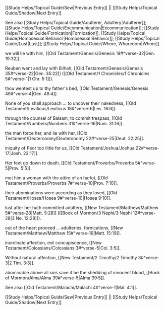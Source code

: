 [[Study Helps/Topical Guide/Sew|Previous Entry]]  ||  [[Study Helps/Topical Guide/Shadow|Next Entry]]

 See also [[Study Helps/Topical Guide/Adulterer, Adultery|Adulterer]]; [[Study Helps/Topical Guide/Excommunication|Excommunication]]; [[Study Helps/Topical Guide/Fornication|Fornication]]; [[Study Helps/Topical Guide/Homosexual Behavior|Homosexual Behavior]]; [[Study Helps/Topical Guide/Lust|Lust]]; [[Study Helps/Topical Guide/Whore, Whoredom|Whore]]

 we will lie with him, [[Old Testament/Genesis/Genesis 19#^verse-32|Gen. 19:32]].

 Reuben went and lay with Bilhah, [[Old Testament/Genesis/Genesis 35#^verse-22|Gen. 35:22]] ([[Old Testament/1 Chronicles/1 Chronicles 5#^verse-1|1 Chr. 5:1]]).

 thou wentest up to thy father's bed, [[Old Testament/Genesis/Genesis 49#^verse-4|Gen. 49:4]].

 None of you shall approach ... to uncover their nakedness, [[Old Testament/Leviticus/Leviticus 18#^verse-6|Lev. 18:6]].

 through the counsel of Balaam, to commit trespass, [[Old Testament/Numbers/Numbers 31#^verse-16|Num. 31:16]].

 the man force her, and lie with her, [[Old Testament/Deuteronomy/Deuteronomy 22#^verse-25|Deut. 22:25]].

 iniquity of Peor too little for us, [[Old Testament/Joshua/Joshua 22#^verse-17|Josh. 22:17]].

 Her feet go down to death, [[Old Testament/Proverbs/Proverbs 5#^verse-5|Prov. 5:5]].

 met him a woman with the attire of an harlot, [[Old Testament/Proverbs/Proverbs 7#^verse-10|Prov. 7:10]].

 their abominations were according as they loved, [[Old Testament/Hosea/Hosea 9#^verse-10|Hosea 9:10]].

 lust after her hath committed adultery, [[New Testament/Matthew/Matthew 5#^verse-28|Matt. 5:28]] ([[Book of Mormon/3 Nephi/3 Nephi 12#^verse-28|3 Ne. 12:28]]).

 out of the heart proceed ... adulteries, fornications, [[New Testament/Matthew/Matthew 15#^verse-19|Matt. 15:19]].

 inordinate affection, evil concupiscence, [[New Testament/Colossians/Colossians 3#^verse-5|Col. 3:5]].

 Without natural affection, [[New Testament/2 Timothy/2 Timothy 3#^verse-3|2 Tim. 3:3]].

 abominable above all sins save it be the shedding of innocent blood, [[Book of Mormon/Alma/Alma 39#^verse-5|Alma 39:5]].

 See also [[Old Testament/Malachi/Malachi 4#^verse-1|Mal. 4:1]].

[[Study Helps/Topical Guide/Sew|Previous Entry]]  ||  [[Study Helps/Topical Guide/Shadow|Next Entry]]